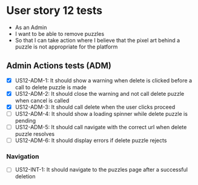 # User story 12 tests

- As an Admin
- I want to be able to remove puzzles
- So that I can take action where I believe that the pixel art behind a puzzle is not appropriate for the platform

## Admin Actions tests (ADM)

- [x] US12-ADM-1: It should show a warning when delete is clicked before a call to delete puzzle is made
- [x] US12-ADM-2: It should close the warning and not call delete puzzle when cancel is called
- [x] US12-ADM-3: It should call delete when the user clicks proceed
- [ ] US12-ADM-4: It should show a loading spinner while delete puzzle is pending
- [ ] US12-ADM-5: It should call navigate with the correct url when delete puzzle resolves
- [ ] US12-ADM-6: It should display errors if delete puzzle rejects

### Navigation

- [ ] US12-INT-1: It should navigate to the puzzles page after a successful deletion
